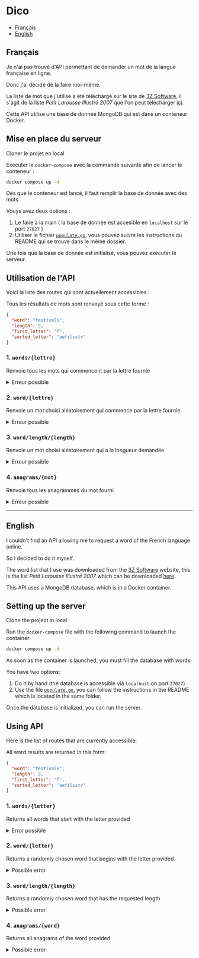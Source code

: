# Dico

- [Français](#français)
- [English](#english)

## Français

Je n'ai pas trouvé d'API permettant de demander un mot de la langue française en ligne.

Donc j'ai décidé de la faire moi-même.

La liste de mot que j'utilise a été téléchargé sur le site de [3Z Software](http://www.3zsoftware.com/fr/listes.php), il
s'agit de la liste *Petit Larousse Illustré 2007* que l'on peut
télécharger [ici](http://www.3zsoftware.com/listes/pli07.zip).

Cette API utilise une base de donnée MongoDB qui est dans un conteneur Docker.

## Mise en place du serveur

Cloner le projet en local

Éxecuter le `docker-compose` avec la commande suivante afin de lancer le conteneur :

```bash
docker compose up -d
```

Dès que le conteneur est lancé, il faut remplir la base de donnée avec des mots.

Vouys avez deux options :

1. Le faire à la main ( la base de donnée est accesible en `localhost` sur le port `27027` )
2. Utiliser le fichier [`populate.go`](https://github.com/Francois389/Dico/blob/main/api/populate/populate.go), vous
   pouvez suivre les instructions du README qui se trouve dans le même dossier.

Une fois que la base de donnée est initialisé, vous pouvez executer le serveur.

## Utilisation de l'API

Voici la liste des routes qui sont actuellement accessibles :

Tous les résultats de mots sont renvoyé sous cette forme :

```json
{
  "word": "festivals",
  "length": 9,
  "first_letter": "f",
  "sorted_letter": "aefilsstv"
}
```

### 1. `words/{lettre}`

Renvoie tous les mots qui commencent par la lettre fournie

<details>
  <summary>Erreur possible</summary>

- Si la lettre fournie ne fait pas 1 caractère, une erreur sera renvoyé :

`400 Bad Request`

```json
{
  "error": "Invalid first letter. Expected one character."
}
```

Exemple : `words/abc` renverra cette erreur.

- Si aucun mot ne commence par la lettre fournie, une erreur sera renvoyé :

`404 Not Found`

```json
{
  "error": "No words start with a (╚)"
}
```

Exemple : `words/╚` renverra cette erreur.

</details>

### 2. `word/{lettre}`

Renvoie un mot choisi aléatoirement qui commence par la lettre fournie.

<details>
  <summary>Erreur possible</summary>

- Si la lettre fournie ne fait pas 1 caractère, une erreur sera renvoyé :

`400 Bad Request`

```json
{
  "error": "Invalid first letter. Expected one character."
}
```

Exemple : `word/abc` renverra cette erreur.

- Si aucun mot ne commence par la lettre fournie, une erreur sera renvoyé :

`404 Not Found`

```json
{
  "error": "No words start with a (╚)"
}
```

Exemple : `word/╚` renverra cette erreur.

</details>

### 3. `word/length/{length}`

Renvoie un mot choisi aléatoirement qui a la longueur demandée

<details>
  <summary>Erreur possible</summary>

- Si la longueur fournie n'est pas un nombre, une erreur sera renvoyé :

`400 Bad Request`

```json
{
  "error": "Please give a number"
}
```

Exemple : `word/length/a` renverra cette erreur.

- Si aucun mot avec la longueur fournie n'est trouvé, une erreur sera renvoyé :

`404 Not Found`

```json
{
  "error": "No words with length (111)"
}
```

Exemple : `word/length/111` renverra cette erreur.

</details>

### 4. `anagrams/{mot}`

Renvoie tous les anagrammes du mot fourni

<details>
  <summary>Erreur possible</summary>

- Si le mot fourni n'a pas d'anagramme, une erreur sera renvoyé :

`404 Not Found`

```json
{
  "error": "No anagram found for this word (aaaaaaaa)"
}
```

Exemple : `anagrams/aaaaaaaa` renverra cette erreur.

</details>

<hr>

## English

I couldn't find an API allowing me to request a word of the French language online.

So I decided to do it myself.

The word list that I use was downloaded from the [3Z Software](http://www.3zsoftware.com/fr/listes.php) website,
this is the list *Petit Larousse Illustré 2007*
which can be downloaded [here](http://www.3zsoftware.com/listes/pli07.zip).

This API uses a MongoDB database, which is in a Docker container.

## Setting up the server

Clone the project in local

Run the `docker-compose` file with the following command to launch the container:

```bash
docker compose up -d
```

As soon as the container is launched, you must fill the database with words.

You have two options:

1. Do it by hand (the database is accessible via `localhost` on port `27027`)
2. Use the file [`populate.go`](https://github.com/Francois389/Dico/blob/main/api/populate/populate.go), you can follow
   the instructions in the README which is located in the same folder.

Once the database is initialized, you can run the server.

## Using API

Here is the list of routes that are currently accessible:

All word results are returned in this form:

```json
{
  "word": "festivals",
  "length": 9,
  "first_letter": "f",
  "sorted_letter": "aefilsstv"
}
```

### 1. `words/{letter}`

Returns all words that start with the letter provided

<details>
  <summary>Error possible</summary>

- If the letter provided is not one character long, an error will be returned:

`400 Bad Request`

```json
{
  "error": "Invalid first letter. Expected one character."
}
```

Example: `words/abc` will return this error.

- If no word begins with the letter provided, an error will be returned:

`404 Not Found`

```json
{
  "error": "No words start with a (╚)"
}
```

Example : `words/╚` will return this error.

</details>

### 2. `word/{letter}`

Returns a randomly chosen word that begins with the letter provided.

<details>
  <summary>Possible error</summary>

- If the letter provided is not one character long, an error will be returned:

`400 Bad Request`

```json
{
  "error": "Invalid first letter. Expected one character."
}
```

Example: `word/abc` will return this error.

- If no word begins with the letter provided, an error will be returned:

`404 Not Found`

```json
{
  "error": "No words start with a (╚)"
}
```

Example : `word/╚` will return this error.

</details>

### 3. `word/length/{length}`

Returns a randomly chosen word that has the requested length

<details>
  <summary>Possible error</summary>

- If the length provided is not a number, an error will be returned:

`400 Bad Request`

```json
{
  "error": "Please give a number"
}
```

Example: `word/length/a` will return this error.

- If no word with the provided length is found, an error will be returned:

`404 Not Found`

```json
{
  "error": "No words with length (111)"
}
```

Example: `word/length/111` will return this error.

</details>

### 4. `anagrams/{word}`

Returns all anagrams of the word provided

<details>
  <summary>Possible error</summary>

- If the word provided does not have an anagram, an error will be returned:

`404 Not Found`

```json
{
  "error": "No anagram found for this word (aaaaaaaa)"
}
```

Example: `anagrams/aaaaaaaa` will return this error.

</details>
